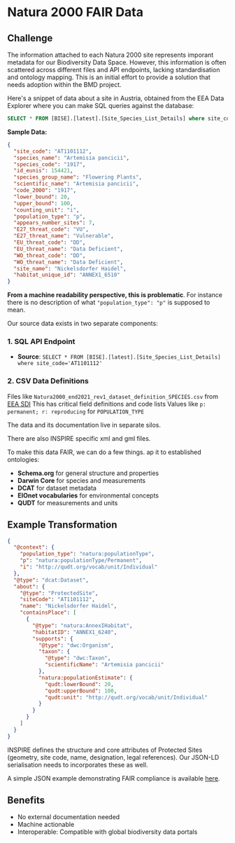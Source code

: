 # Natura 2000 FAIR Data 

## Challenge 
The information attached to each Natura 2000 site represents imporant metadata for our Biodiversity Data Space. 
However, this information is often scattered across different files and API endpoints, 
lacking standardisation and ontology mapping. This is an initial effort to provide a solution that needs adoption within the BMD project.

Here's a snippet of data about a site in Austria, obtained from the EEA Data Explorer where you can make SQL queries against the database:

```sql
SELECT * FROM [BISE].[latest].[Site_Species_List_Details] where site_code='AT1101112'
```

**Sample Data:**
```json
{
  "site_code": "AT1101112",
  "species_name": "Artemisia pancicii",
  "species_code": "1917",
  "id_eunis": 154421,
  "species_group_name": "Flowering Plants",
  "scientific_name": "Artemisia pancicii",
  "code_2000": "1917",
  "lower_bound": 20,
  "upper_bound": 100,
  "counting_unit": "i",
  "population_type": "p",
  "appears_number_sites": 7,
  "E27_threat_code": "VU",
  "E27_threat_name": "Vulnerable",
  "EU_threat_code": "DD",
  "EU_threat_name": "Data Deficient",
  "WO_threat_code": "DD",
  "WO_threat_name": "Data Deficient",
  "site_name": "Nickelsdorfer Haidel",
  "habitat_unique_id": "ANNEX1_6510"
}
```

**From a machine readability perspective, this is problematic**. For instance there is no description of what `"population_type": "p"` is supposed to mean.


Our source data exists in two separate components:

### 1. SQL API Endpoint
- **Source**: `SELECT * FROM [BISE].[latest].[Site_Species_List_Details] where site_code='AT1101112'`


### 2. CSV Data Definitions  
 Files like `Natura2000_end2021_rev1_dataset_definition_SPECIES.csv` from [EEA SDI](https://sdi.eea.europa.eu/data/5a2409fc-6ded-45d4-a161-5278c3c2e3a7)
 This has critical field definitions and code lists
 Values like `p: permanent; r: reproducing` for `POPULATION_TYPE`

The data and its documentation live in separate silos. 

There are also INSPIRE specific xml and gml files. 


To make this data FAIR, we can do a few things. ap it to established ontologies:

- **Schema.org** for general structure and properties 
- **Darwin Core** for species and measurements  
- **DCAT** for dataset metadata
- **EIOnet vocabularies** for environmental concepts
- **QUDT** for measurements and units

## Example Transformation

```json
{
  "@context": {
    "population_type": "natura:populationType",
    "p": "natura:populationType/Permanent",
    "i": "http://qudt.org/vocab/unit/Individual"
  },
  "@type": "dcat:Dataset",
  "about": {
    "@type": "ProtectedSite",
    "siteCode": "AT1101112",
    "name": "Nickelsdorfer Haidel",
    "containsPlace": [
      {
        "@type": "natura:AnnexIHabitat",
        "habitatID": "ANNEX1_6240",
        "supports": {
          "@type": "dwc:Organism",
          "taxon": {
            "@type": "dwc:Taxon",
            "scientificName": "Artemisia pancicii"
          },
          "natura:populationEstimate": {
            "qudt:lowerBound": 20,
            "qudt:upperBound": 100,
            "qudt:unit": "http://qudt.org/vocab/unit/Individual"
          }
        }
      }
    ]
  }
}
```

INSPIRE defines the structure and core attributes of Protected Sites (geometry, site code, name, designation, legal references). 
Our JSON-LD serialisation needs to incorporates these as well. 

A simple JSON example demonstrating FAIR compliance is available [here](https://github.com/Biodiversity-Meets-Data/BiodiversityDataSpace/blob/main/bmd-site-example.json).

## Benefits

-  No external documentation needed
- Machine actionable
- Interoperable: Compatible with global biodiversity data portals

